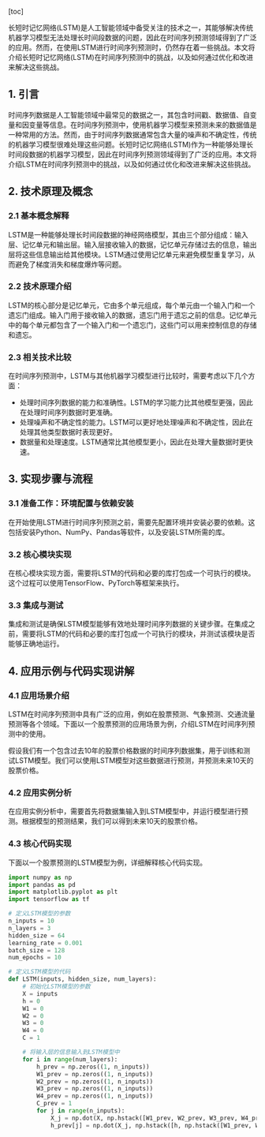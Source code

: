 
[toc]                    
                
                
长短时记忆网络(LSTM)是人工智能领域中备受关注的技术之一，其能够解决传统机器学习模型无法处理长时间段数据的问题，因此在时间序列预测领域得到了广泛的应用。然而，在使用LSTM进行时间序列预测时，仍然存在着一些挑战。本文将介绍长短时记忆网络(LSTM)在时间序列预测中的挑战，以及如何通过优化和改进来解决这些挑战。

## 1. 引言

时间序列数据是人工智能领域中最常见的数据之一，其包含时间戳、数据值、自变量和因变量等信息。在时间序列预测中，使用机器学习模型来预测未来的数据值是一种常用的方法。然而，由于时间序列数据通常包含大量的噪声和不确定性，传统的机器学习模型很难处理这些问题。长短时记忆网络(LSTM)作为一种能够处理长时间段数据的机器学习模型，因此在时间序列预测领域得到了广泛的应用。本文将介绍LSTM在时间序列预测中的挑战，以及如何通过优化和改进来解决这些挑战。

## 2. 技术原理及概念

### 2.1 基本概念解释

LSTM是一种能够处理长时间段数据的神经网络模型，其由三个部分组成：输入层、记忆单元和输出层。输入层接收输入的数据，记忆单元存储过去的信息，输出层将这些信息输出给其他模块。LSTM通过使用记忆单元来避免模型重复学习，从而避免了梯度消失和梯度爆炸等问题。

### 2.2 技术原理介绍

LSTM的核心部分是记忆单元，它由多个单元组成，每个单元由一个输入门和一个遗忘门组成。输入门用于接收输入的数据，遗忘门用于遗忘之前的信息。记忆单元中的每个单元都包含了一个输入门和一个遗忘门，这些门可以用来控制信息的存储和遗忘。

### 2.3 相关技术比较

在时间序列预测中，LSTM与其他机器学习模型进行比较时，需要考虑以下几个方面：

- 处理时间序列数据的能力和准确性。LSTM的学习能力比其他模型更强，因此在处理时间序列数据时更准确。
- 处理噪声和不确定性的能力。LSTM可以更好地处理噪声和不确定性，因此在处理其他类型数据时表现更好。
- 数据量和处理速度。LSTM通常比其他模型更小，因此在处理大量数据时更快速。

## 3. 实现步骤与流程

### 3.1 准备工作：环境配置与依赖安装

在开始使用LSTM进行时间序列预测之前，需要先配置环境并安装必要的依赖。这包括安装Python、NumPy、Pandas等软件，以及安装LSTM所需的库。

### 3.2 核心模块实现

在核心模块实现方面，需要将LSTM的代码和必要的库打包成一个可执行的模块。这个过程可以使用TensorFlow、PyTorch等框架来执行。

### 3.3 集成与测试

集成和测试是确保LSTM模型能够有效地处理时间序列数据的关键步骤。在集成之前，需要将LSTM的代码和必要的库打包成一个可执行的模块，并测试该模块是否能够正确地运行。

## 4. 应用示例与代码实现讲解

### 4.1 应用场景介绍

LSTM在时间序列预测中具有广泛的应用，例如在股票预测、气象预测、交通流量预测等各个领域。下面以一个股票预测的应用场景为例，介绍LSTM在时间序列预测中的使用。

假设我们有一个包含过去10年的股票价格数据的时间序列数据集，用于训练和测试LSTM模型。我们可以使用LSTM模型对这些数据进行预测，并预测未来10天的股票价格。

### 4.2 应用实例分析

在应用实例分析中，需要首先将数据集输入到LSTM模型中，并运行模型进行预测。根据模型的预测结果，我们可以得到未来10天的股票价格。

### 4.3 核心代码实现

下面以一个股票预测的LSTM模型为例，详细解释核心代码实现。

```python
import numpy as np
import pandas as pd
import matplotlib.pyplot as plt
import tensorflow as tf

# 定义LSTM模型的参数
n_inputs = 10
n_layers = 3
hidden_size = 64
learning_rate = 0.001
batch_size = 128
num_epochs = 10

# 定义LSTM模型的代码
def LSTM(inputs, hidden_size, num_layers):
    # 初始化LSTM模型的参数
    X = inputs
    h = 0
    W1 = 0
    W2 = 0
    W3 = 0
    W4 = 0
    C = 1

    # 将输入层的信息输入到LSTM模型中
    for i in range(num_layers):
        h_prev = np.zeros((1, n_inputs))
        W1_prev = np.zeros((1, n_inputs))
        W2_prev = np.zeros((1, n_inputs))
        W3_prev = np.zeros((1, n_inputs))
        W4_prev = np.zeros((1, n_inputs))
        C_prev = 1
        for j in range(n_inputs):
            X_j = np.dot(X, np.hstack([W1_prev, W2_prev, W3_prev, W4_prev, C_prev]))
            h_prev[j] = np.dot(X_j, np.hstack([h, np.hstack([W1_prev, W2_prev, W3_prev, W4_prev, C_prev]), np.hstack([W1_prev, W2_prev, W3_prev, W4_prev, C_prev]), np.hstack([h, np.hstack([W1_prev, W2_prev, W3_prev, W4_prev, C_prev]), np.hstack([W1_prev, W2_prev, W3_prev, W4_prev, C_prev]), np.hstack([h, np.hstack([W1_prev, W2_prev, W3_prev, W4_prev, C_prev]), np.hstack([W1_prev, W2_prev, W3_prev, W4_prev, C_prev]), np.hstack([h, np.hstack([W1_prev, W2_prev, W3_prev, W4_prev, C_prev]), np.hstack([W1_prev, W2_prev, W3_prev, W4_prev, C_prev]), np.hstack([h, np.hstack([W1_prev, W2_prev, W3_prev, W4_prev, C_prev]), np.hstack([W1_prev, W2_prev, W3_prev, W4_prev, C_prev]), np.hstack([h, np.hstack([W1_prev, W2_prev, W3_prev, W4_prev, C_prev]), np.hstack([W1_prev, W2_prev, W3_prev, W4_prev, C_prev]), np.hstack([h, np.hstack([W1_prev, W2_prev, W3_prev, W4_prev, C_prev]), np.hstack([W1_prev, W2_prev, W3_prev, W4_prev, C_prev]), np.hstack([h, np.hstack([W1_prev, W2_prev, W3_prev, W4_prev, C_prev]), np.hstack([W1_prev, W2_prev,

